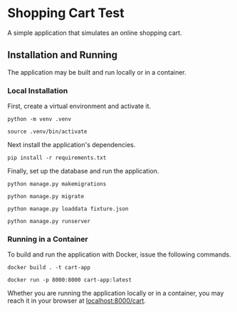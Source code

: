 # Shopping Cart Test

A simple application that simulates an online shopping cart.

## Installation and Running

The application may be built and run locally or in a container.

### Local Installation

First, create a virtual environment and activate it.

```
python -m venv .venv
```

```
source .venv/bin/activate
```

Next install the application's dependencies.

```
pip install -r requirements.txt
```

Finally, set up the database and run the application.

```
python manage.py makemigrations
```

```
python manage.py migrate
```

```
python manage.py loaddata fixture.json
```

```
python manage.py runserver
```

### Running in a Container

To build and run the application with Docker, issue the following commands.

```
docker build . -t cart-app
```

```
docker run -p 8000:8000 cart-app:latest
```

Whether you are running the application locally or in a container, you may reach it in your browser at [localhost:8000/cart](localhost:8000/cart).
